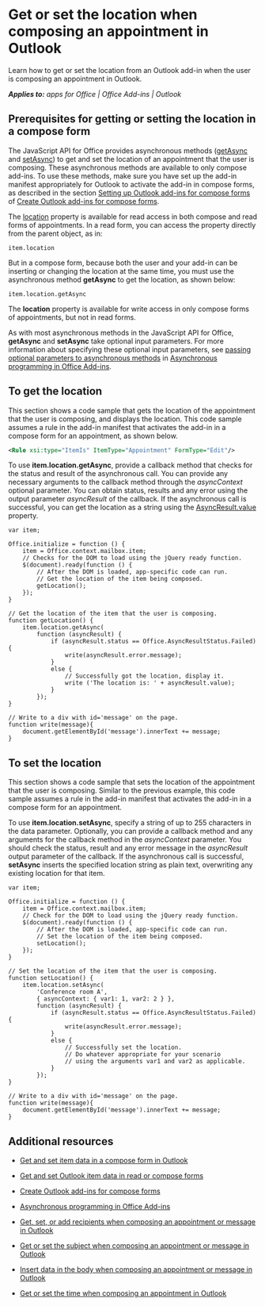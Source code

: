 
# Get or set the location when composing an appointment in Outlook
Learn how to get or set the location from an Outlook add-in when the user is composing an appointment in Outlook.

 _**Applies to:** apps for Office | Office Add-ins | Outlook_


## Prerequisites for getting or setting the location in a compose form


The JavaScript API for Office provides asynchronous methods ([getAsync](http://dev.outlook.com/reference/add-ins/Location.html%28Office.15%29.md) and [setAsync](http://dev.outlook.com/reference/add-ins/Location.html%28Office.15%29.md)) to get and set the location of an appointment that the user is composing. These asynchronous methods are available to only compose add-ins. To use these methods, make sure you have set up the add-in manifest appropriately for Outlook to activate the add-in in compose forms, as described in the section [Setting up Outlook add-ins for compose forms](../outlook/compose/compose-scenario.md#mod_off15_CreatingForCompose_SettingUp) of [Create Outlook add-ins for compose forms](../outlook/compose/compose-scenario.md).

The [location](http://dev.outlook.com/reference/add-ins/Office.context.mailbox.item.html%28Office.15%29.md) property is available for read access in both compose and read forms of appointments. In a read form, you can access the property directly from the parent object, as in:




```
item.location
```

But in a compose form, because both the user and your add-in can be inserting or changing the location at the same time, you must use the asynchronous method  **getAsync** to get the location, as shown below:




```
item.location.getAsync
```

The  **location** property is available for write access in only compose forms of appointments, but not in read forms.

As with most asynchronous methods in the JavaScript API for Office,  **getAsync** and **setAsync** take optional input parameters. For more information about specifying these optional input parameters, see [passing optional parameters to asynchronous methods](http://msdn.microsoft.com/en-us/library/7fe6bb42-3178-4d96-85f5-af5caea7b950%28Office.15%29.aspx#AsyncProgramming_OptionalParameters) in [Asynchronous programming in Office Add-ins](../how-to/asynchronous-programming-in-office-add-ins.md).


## To get the location


This section shows a code sample that gets the location of the appointment that the user is composing, and displays the location. This code sample assumes a rule in the add-in manifest that activates the add-in in a compose form for an appointment, as shown below.


```XML
<Rule xsi:type="ItemIs" ItemType="Appointment" FormType="Edit"/>

```

To use  **item.location.getAsync**, provide a callback method that checks for the status and result of the asynchronous call. You can provide any necessary arguments to the callback method through the  _asyncContext_ optional parameter. You can obtain status, results and any error using the output parameter _asyncResult_ of the callback. If the asynchronous call is successful, you can get the location as a string using the [AsyncResult.value](http://dev.outlook.com/reference/add-ins/simple-types.html%28Office.15%29.md) property.




```
var item;

Office.initialize = function () {
    item = Office.context.mailbox.item;
    // Checks for the DOM to load using the jQuery ready function.
    $(document).ready(function () {
        // After the DOM is loaded, app-specific code can run.
        // Get the location of the item being composed.
        getLocation();
    });
}

// Get the location of the item that the user is composing.
function getLocation() {
    item.location.getAsync(
        function (asyncResult) {
            if (asyncResult.status == Office.AsyncResultStatus.Failed){
                write(asyncResult.error.message);
            }
            else {
                // Successfully got the location, display it.
                write ('The location is: ' + asyncResult.value);
            }
        });
}

// Write to a div with id='message' on the page.
function write(message){
    document.getElementById('message').innerText += message; 
}
```


## To set the location


This section shows a code sample that sets the location of the appointment that the user is composing. Similar to the previous example, this code sample assumes a rule in the add-in manifest that activates the add-in in a compose form for an appointment.

To use  **item.location.setAsync**, specify a string of up to 255 characters in the data parameter. Optionally, you can provide a callback method and any arguments for the callback method in the  _asyncContext_ parameter. You should check the status, result and any error message in the _asyncResult_ output parameter of the callback. If the asynchronous call is successful, **setAsync** inserts the specified location string as plain text, overwriting any existing location for that item.




```
var item;

Office.initialize = function () {
    item = Office.context.mailbox.item;
    // Check for the DOM to load using the jQuery ready function.
    $(document).ready(function () {
        // After the DOM is loaded, app-specific code can run.
        // Set the location of the item being composed.
        setLocation();
    });
}

// Set the location of the item that the user is composing.
function setLocation() {
    item.location.setAsync(
        'Conference room A',
        { asyncContext: { var1: 1, var2: 2 } },
        function (asyncResult) {
            if (asyncResult.status == Office.AsyncResultStatus.Failed){
                write(asyncResult.error.message);
            }
            else {
                // Successfully set the location.
                // Do whatever appropriate for your scenario
                // using the arguments var1 and var2 as applicable.
            }
        });
}

// Write to a div with id='message' on the page.
function write(message){
    document.getElementById('message').innerText += message; 
}
```


## Additional resources



- [Get and set item data in a compose form in Outlook](../outlook/compose/get-and-set-item-data-in-a-compose-form.md)
    
- [Get and set Outlook item data in read or compose forms](../outlook/apis/item-data.md)
    
- [Create Outlook add-ins for compose forms](../outlook/compose/compose-scenario.md)
    
- [Asynchronous programming in Office Add-ins](../how-to/asynchronous-programming-in-office-add-ins.md)
    
- [Get, set, or add recipients when composing an appointment or message in Outlook](../outlook/compose/get-set-or-add-recipients.md)
    
- [Get or set the subject when composing an appointment or message in Outlook](../outlook/compose/get-or-set-the-subject.md)
    
- [Insert data in the body when composing an appointment or message in Outlook](../outlook/compose/insert-data-in-the-body.md)
    
- [Get or set the time when composing an appointment in Outlook](../outlook/compose/get-or-set-the-time-of-an-appointment.md)
    
